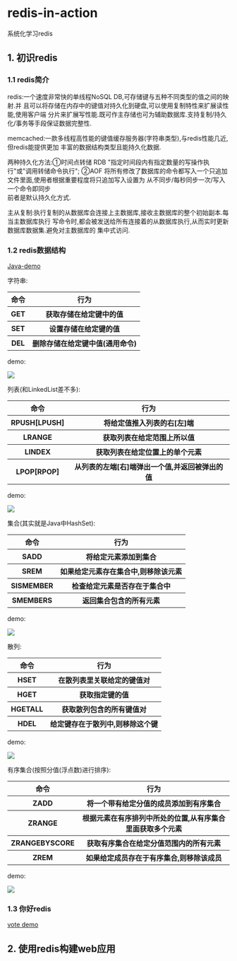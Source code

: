 ﻿# redis-in-action

系统化学习redis  

## 1. 初识redis

### 1.1 redis简介
redis:一个速度非常快的单线程NoSQL DB,可存储键与五种不同类型的值之间的映射.并
且可以将存储在内存中的键值对持久化到硬盘,可以使用复制特性来扩展读性能,使用客户端
分片来扩展写性能.既可作主存储也可为辅助数据库.支持复制/持久化/事务等手段保证数据完整性.  

memcached:一款多线程高性能的键值缓存服务器(字符串类型),与redis性能几近,但redis能提供更加
丰富的数据结构类型且能持久化数据.  

两种持久化方法:①时间点转储 RDB "指定时间段内有指定数量的写操作执行"或"调用转储命令执行";
②AOF 将所有修改了数据库的命令都写入一个只追加文件里面,使用者根据重要程度将只追加写入设置为
从不同步/每秒同步一次/写入一个命令即同步  
前者是默认持久化方式.  

主从复制:执行复制的从数据库会连接上主数据库,接收主数据库的整个初始副本.每当主数据库执行
写命令时,都会被发送给所有连接着的从数据库执行,从而实时更新数据库数据集.避免对主数据库的
集中式访问.

### 1.2 redis数据结构
<a href="https://github.com/MelloChan/redis-in-action/tree/master/src/main/java/ch00">Java-demo</a>  

字符串:    

<table>
<tr>
	<th>命令</th>
	<th>行为</th>
</tr>
<tr>
	<th>GET</th>
	<th>获取存储在给定键中的值</th>
</tr>

<tr>
	<th>SET</th>
	<th>设置存储在给定键的值</th>
</tr>

<tr>
	<th>DEL</th>
	<th>删除存储在给定键中值(通用命令)</th>
</tr>
</table>
demo:  

![](https://raw.githubusercontent.com/MelloChan/redis-in-action/master/images/string.PNG)  
  
列表(和LinkedList差不多):  
<table>
<tr>
	<th>命令</th>
	<th>行为</th>
</tr>
<tr>
	<th>RPUSH[LPUSH]</th>
	<th>将给定值推入列表的右[左]端</th>
</tr>
<tr>
	<th>LRANGE</th>
	<th>获取列表在给定范围上所以值</th>
</tr>
<tr>
	<th>LINDEX</th>
	<th>获取列表在给定位置上的单个元素</th>
</tr>
<tr>
    <th>LPOP[RPOP]</th>
    <th>从列表的左端[右]端弹出一个值,并返回被弹出的值</th>
</tr>
</table>
demo:
  
![](https://raw.githubusercontent.com/MelloChan/redis-in-action/master/images/list.png)

集合(其实就是Java中HashSet):
<table>
<tr>
	<th>命令</th>
	<th>行为</th>
</tr>
<tr>
	<th>SADD</th>
	<th>将给定元素添加到集合</th>
</tr>
<tr>
	<th>SREM</th>
	<th>如果给定元素存在集合中,则移除该元素</th>
</tr>
<tr>
	<th>SISMEMBER</th>
	<th>检查给定元素是否存在于集合中</th>
</tr>
<tr>
    <th>SMEMBERS</th>
    <th>返回集合包含的所有元素</th>
</tr>
</table>
 demo:
 
 ![](https://raw.githubusercontent.com/MelloChan/redis-in-action/master/images/set.png)
 
 散列:
<table>
<tr>
	<th>命令</th>
	<th>行为</th>
</tr>
<tr>
	<th>HSET</th>
	<th>在散列表里关联给定的键值对</th>
</tr>

<tr>
	<th>HGET</th>
	<th>获取指定键的值</th>
</tr>
<tr>
	<th>HGETALL</th>
    <th>获取散列包含的所有键值对</th>
</tr>
<tr>
    <th>HDEL</th>
    <th>给定键存在于散列中,则移除这个键</th>
</tr>
</table>
demo:  

![](https://raw.githubusercontent.com/MelloChan/redis-in-action/master/images/hash.png)

有序集合(按照分值(浮点数)进行排序):
<table>
<tr>
	<th>命令</th>
	<th>行为</th>
</tr>
<tr>
	<th>ZADD</th>
	<th>将一个带有给定分值的成员添加到有序集合</th>
</tr>
<tr>
    <th>ZRANGE</th>
	<th>根据元素在有序排列中所处的位置,从有序集合里面获取多个元素</th>
</tr>
<tr>
	<th>ZRANGEBYSCORE</th>
	<th>获取有序集合在给定分值范围内的所有元素</th>
</tr>
<tr>
    <th>ZREM</th>
    <th>如果给定成员存在于有序集合,则移除该成员</th>
</tr>
</table>

demo:  
  
![](https://raw.githubusercontent.com/MelloChan/redis-in-action/master/images/zset.png)

### 1.3 你好redis

<a href="https://github.com/MelloChan/redis-in-action/blob/master/src/main/java/ch01/VoteServer.java">vote demo<a/>    

## 2. 使用redis构建web应用
